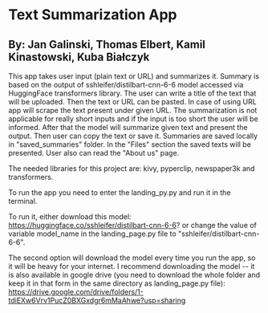 # Text Summarization App

## By: Jan Galinski, Thomas Elbert, Kamil Kinastowski, Kuba Białczyk

This app takes user input (plain text or URL) and summarizes it. Summary is based on the output of sshleifer/distilbart-cnn-6-6 model accessed via HuggingFace transformers library. The user can write a title of the text that will be uploaded. Then the text or URL can be pasted. In case of using URL app will scrape the text present under given URL. The summarization is not applicable for really short inputs and if the input is too short the user will be informed. After that the model will summarize given text and present the output. Then user can copy the text or save it. Summaries are saved locally in "saved_summaries" folder. In the "Files" section the saved texts will be presented. User also can read the "About us" page.

The needed libraries for this project are: kivy, pyperclip, newspaper3k and transformers. 

To run the app you need to enter the landing_py.py and run it in the terminal.

To run it, either download this model: https://huggingface.co/sshleifer/distilbart-cnn-6-6? or change the value of variable model_name in the landing_page.py file to "sshleifer/distilbart-cnn-6-6".

The second option will download the model every time you run the app, so it will be heavy for your internet. I recommend downloading the model -- it is also available in google drive (you need to download the whole folder and keep it in that form in the same directory as landing_page.py file): https://drive.google.com/drive/folders/1-tdiEXw6Vrv1PucZ0BXGxdgr6mMaAhwe?usp=sharing



